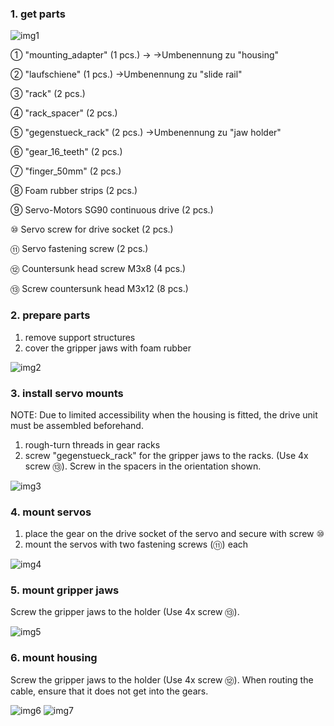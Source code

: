 ### 1. get parts
![img1](images/img1.png)


① "mounting_adapter" (1 pcs.) -> ->Umbenennung zu "housing"

② "laufschiene" (1 pcs.) ->Umbenennung zu "slide rail"

③ "rack" (2 pcs.)

④ "rack_spacer" (2 pcs.)

⑤ "gegenstueck_rack" (2 pcs.) ->Umbenennung zu "jaw holder"

⑥ "gear_16_teeth" (2 pcs.)

⑦ "finger_50mm" (2 pcs.)

⑧ Foam rubber strips (2 pcs.)

⑨ Servo-Motors SG90 continuous drive (2 pcs.)

⑩ Servo screw for drive socket (2 pcs.)

⑪ Servo fastening screw (2 pcs.)

⑫ Countersunk head screw M3x8 (4 pcs.)

⑬ Screw countersunk head M3x12 (8 pcs.)





### 2. prepare parts
1. remove support structures
2. cover the gripper jaws with foam rubber

![img2](images/img2.png)

### 3. install servo mounts
NOTE: Due to limited accessibility when the housing is fitted, the drive unit must be assembled beforehand.
1. rough-turn threads in gear racks
3. screw "gegenstueck_rack" for the gripper jaws to the racks. (Use 4x screw ⑬). Screw in the spacers in the orientation shown.

![img3](images/img3.png)



### 4. mount servos
1. place the gear on the drive socket of the servo and secure with screw ⑩
2. mount the servos with two fastening screws (⑪) each

![img4](images/img4.png)

### 5. mount gripper jaws
Screw the gripper jaws to the holder (Use 4x screw ⑬).

![img5](images/img5.png)

### 6. mount housing
Screw the gripper jaws to the holder (Use 4x screw ⑫).
When routing the cable, ensure that it does not get into the gears.

![img6](images/img6.png)
![img7](images/img7.png)
